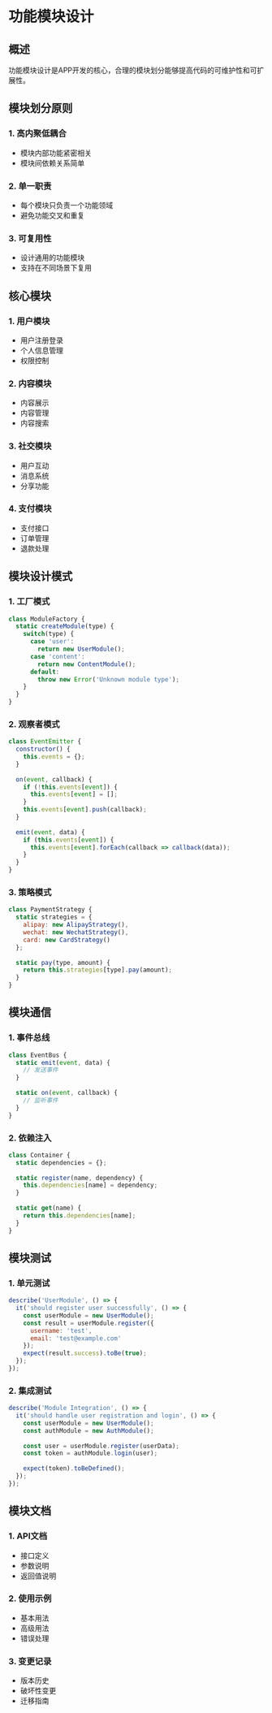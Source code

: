 # 功能模块设计

## 概述

功能模块设计是APP开发的核心，合理的模块划分能够提高代码的可维护性和可扩展性。

## 模块划分原则

### 1. 高内聚低耦合
- 模块内部功能紧密相关
- 模块间依赖关系简单

### 2. 单一职责
- 每个模块只负责一个功能领域
- 避免功能交叉和重复

### 3. 可复用性
- 设计通用的功能模块
- 支持在不同场景下复用

## 核心模块

### 1. 用户模块
- 用户注册登录
- 个人信息管理
- 权限控制

### 2. 内容模块
- 内容展示
- 内容管理
- 内容搜索

### 3. 社交模块
- 用户互动
- 消息系统
- 分享功能

### 4. 支付模块
- 支付接口
- 订单管理
- 退款处理

## 模块设计模式

### 1. 工厂模式
```javascript
class ModuleFactory {
  static createModule(type) {
    switch(type) {
      case 'user':
        return new UserModule();
      case 'content':
        return new ContentModule();
      default:
        throw new Error('Unknown module type');
    }
  }
}
```

### 2. 观察者模式
```javascript
class EventEmitter {
  constructor() {
    this.events = {};
  }
  
  on(event, callback) {
    if (!this.events[event]) {
      this.events[event] = [];
    }
    this.events[event].push(callback);
  }
  
  emit(event, data) {
    if (this.events[event]) {
      this.events[event].forEach(callback => callback(data));
    }
  }
}
```

### 3. 策略模式
```javascript
class PaymentStrategy {
  static strategies = {
    alipay: new AlipayStrategy(),
    wechat: new WechatStrategy(),
    card: new CardStrategy()
  };
  
  static pay(type, amount) {
    return this.strategies[type].pay(amount);
  }
}
```

## 模块通信

### 1. 事件总线
```javascript
class EventBus {
  static emit(event, data) {
    // 发送事件
  }
  
  static on(event, callback) {
    // 监听事件
  }
}
```

### 2. 依赖注入
```javascript
class Container {
  static dependencies = {};
  
  static register(name, dependency) {
    this.dependencies[name] = dependency;
  }
  
  static get(name) {
    return this.dependencies[name];
  }
}
```

## 模块测试

### 1. 单元测试
```javascript
describe('UserModule', () => {
  it('should register user successfully', () => {
    const userModule = new UserModule();
    const result = userModule.register({
      username: 'test',
      email: 'test@example.com'
    });
    expect(result.success).toBe(true);
  });
});
```

### 2. 集成测试
```javascript
describe('Module Integration', () => {
  it('should handle user registration and login', () => {
    const userModule = new UserModule();
    const authModule = new AuthModule();
    
    const user = userModule.register(userData);
    const token = authModule.login(user);
    
    expect(token).toBeDefined();
  });
});
```

## 模块文档

### 1. API文档
- 接口定义
- 参数说明
- 返回值说明

### 2. 使用示例
- 基本用法
- 高级用法
- 错误处理

### 3. 变更记录
- 版本历史
- 破坏性变更
- 迁移指南 